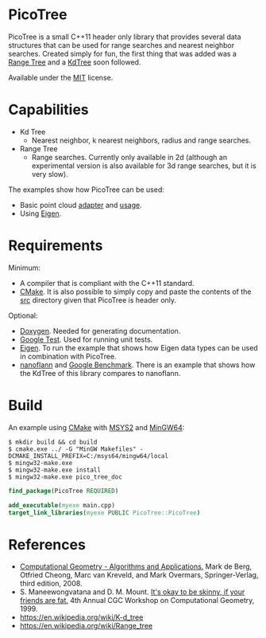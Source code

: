 # PicoTree

PicoTree is a small C++11 header only library that provides several data structures that can be used for range searches and nearest neighbor searches. Created simply for fun, the first thing that was added was a [Range Tree](https://en.wikipedia.org/wiki/Range_tree) and a [KdTree](https://en.wikipedia.org/wiki/K-d_tree) soon followed.

Available under the [MIT](https://en.wikipedia.org/wiki/MIT_License) license.

# Capabilities

* Kd Tree
  * Nearest neighbor, k nearest neighbors, radius and range searches.
* Range Tree
  * Range searches. Currently only available in 2d (although an experimental version is also available for 3d range searches, but it is very slow).

The examples show how PicoTree can be used:

* Basic point cloud [adapter](./examples/pico_common/) and [usage](./examples/range_query/).
* Using [Eigen](./examples/eigen/).

# Requirements

Minimum:

* A compiler that is compliant with the C++11 standard.
* [CMake](https://cmake.org/). It is also possible to simply copy and paste the contents of the [src](./src/) directory given that PicoTree is header only.

Optional:

* [Doxygen](https://www.doxygen.nl). Needed for generating documentation.
* [Google Test](https://github.com/google/googletest). Used for running unit tests.
* [Eigen](http://eigen.tuxfamily.org). To run the example that shows how Eigen data types can be used in combination with PicoTree.
* [nanoflann](https://github.com/jlblancoc/nanoflann) and [Google Benchmark](https://github.com/google/benchmark). There is an example that shows how the KdTree of this library compares to nanoflann.

# Build

An example using [CMake](https://cmake.org/) with [MSYS2](https://github.com/msys2/) and [MinGW64](http://mingw-w64.org/):

```console
$ mkdir build && cd build
$ cmake.exe ../ -G "MinGW Makefiles" -DCMAKE_INSTALL_PREFIX=C:/msys64/mingw64/local
$ mingw32-make.exe
$ mingw32-make.exe install
$ mingw32-make.exe pico_tree_doc
```

```cmake
find_package(PicoTree REQUIRED)

add_executable(myexe main.cpp)
target_link_libraries(myexe PUBLIC PicoTree::PicoTree)
```

# References

* [Computational Geometry - Algorithms and Applications.](https://www.springer.com/gp/book/9783540779735) Mark de Berg, Otfried Cheong, Marc van Kreveld, and Mark Overmars, Springer-Verlag, third edition, 2008.
* S. Maneewongvatana and D. M. Mount. [It's okay to be skinny, if your friends are fat.](http://www.cs.umd.edu/~mount/Papers/cgc99-smpack.pdf) 4th Annual CGC Workshop on Computational Geometry, 1999.
* https://en.wikipedia.org/wiki/K-d_tree
* https://en.wikipedia.org/wiki/Range_tree
